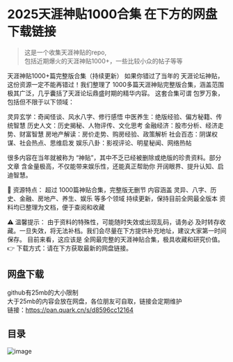 # 2025天涯神贴1000合集 在下方的网盘下载链接
>这是一个收集天涯神贴的repo,   
>包括近期爆火的天涯神贴1000+，一些比较小众的帖子等等

天涯神贴1000+篇完整版合集（持续更新）
如果你错过了当年的 天涯论坛神贴，这份资源一定不能再错过！我们整理了 1000多篇天涯神贴完整版合集，涵盖范围极其广泛，几乎囊括了天涯论坛鼎盛时期的精华内容。
这套合集可谓 包罗万象，包括但不限于以下领域：

灵异玄学：奇闻怪谈、风水八字、修行感悟
中医养生：绝版经验、偏方秘籍、传统智慧
历史人文：历史揭秘、人物评传、文化思考
金融经济：股市分析、经济走势、财富智慧
房地产解读：房价走势、购房经验、政策解析
社会百态：阴谋权谋、社会热点、思维启发
娱乐八卦：影视评论、明星秘闻、网络热帖

很多内容在当年就被称为 “神贴”，其中不乏已经被删除或绝版的珍贵资料。部分文章 含金量极高，不仅能带来娱乐性，还能真正帮助你 开阔眼界、提升认知、启迪智慧。

📂 资源特点：
超过 1000篇神贴合集，完整版无删节
内容涵盖 灵异、八字、历史、金融、房地产、养生、娱乐 等多个领域
持续更新，保持目前全网最全版本
资料均已整理为文档，便于查阅和收藏

⚠️ 温馨提示：
由于资料的特殊性，可能随时失效或出现乱码，请务必 及时转存收藏。一旦失效，将无法补档。我们会尽量在下方提供补充地址，建议大家第一时间保存。
目前来看，这应该是 全网最完整的天涯神贴合集，极具收藏和研究价值。
👉 下载方式：请在下方获取最新的网盘链接。
<Br/>
## 网盘下载
github有25mb的大小限制<Br/>
大于25mb的内容会放在网盘，各位朋友可自取，链接会定期维护<Br/>
链接：https://pan.quark.cn/s/d8596cc12164<Br/>
## 目录
![image](https://github.com/als3453/Collection_TianYa/blob/main/menu_TianYa.jpg)
